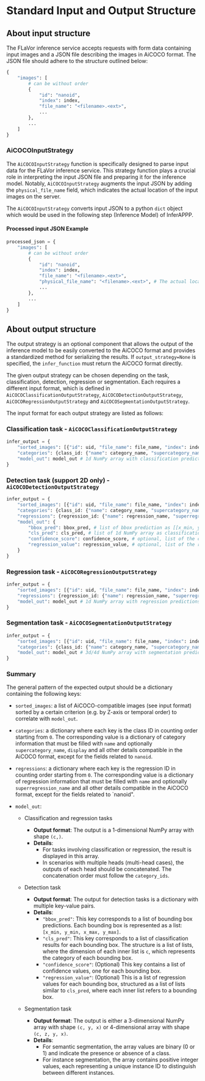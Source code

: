 # Standard Input and Output Structure

## About input structure

The FLaVor inference service accepts requests with form data containing input images and a JSON file describing the images in AiCOCO format. The JSON file should adhere to the structure outlined below:

```python
{
    "images": [
        # can be without order
        {
            "id": "nanoid",
            "index": index,
            "file_name": "<filename>.<ext>",
            ...
        },
        ...
    ]
}
```

### AiCOCOInputStrategy

The `AiCOCOInputStrategy` function is specifically designed to parse input data for the FLaVor inference service. This strategy function plays a crucial role in interpreting the input JSON file and preparing it for the inference model. Notably, `AiCOCOInputStrategy` augments the input JSON by adding the `physical_file_name` field, which indicates the actual location of the input images on the server.

The `AiCOCOInputStrategy` converts input JSON to a python `dict` object which would be used in the following step (Inference Model) of InferAPPP.

#### Processed input JSON Example

```python
processed_json = {
    "images": [
        # can be without order
        {
            "id": "nanoid",
            "index": index,
            "file_name": "<filename>.<ext>",
            "physical_file_name": "<filename>.<ext>", # The actual location of the file, generated by AiCOCOInputStrategy
            ...
        },
        ...
    ]
}
```

## About output structure

The output strategy is an optional component that allows the output of the inference model to be easily converted to the AiCOCO format and provides a standardized method for serializing the results. If `output_strategy=None` is specified, the `infer_function` must return the AiCOCO format directly.

The given output strategy can be chosen depending on the task, classification, detection, regression or segmentation. Each requires a different input format, which is defined in `AiCOCOClassificationOutputStrategy`, `AiCOCODetectionOutputStrategy`, `AiCOCORegressionOutputStrategy` and `AiCOCOSegmentationOutputStrategy`.

The input format for each output strategy are listed as follows:

### Classification task -  `AiCOCOClassificationOutputStrategy`

```python
infer_output = {
    "sorted_images": [{"id": uid, "file_name": file_name, "index": index, ...}, ...],
    "categories": {class_id: {"name": category_name, "supercategory_name": supercategory_name, display: True, ...}, ...},
    "model_out": model_out # 1d NumPy array with classification predictions
}
```

### Detection task (support 2D only) - `AiCOCODetectionOutputStrategy`

```python
infer_output = {
    "sorted_images": [{"id": uid, "file_name": file_name, "index": index, ...}, ...],
    "categories": {class_id: {"name": category_name, "supercategory_name": supercategory_name, display: True, ...}, ...},
    "regressions": {regression_id: {"name": regression_name, "superregression_name": superregression_name, ...}, ...},
    "model_out": {
        "bbox_pred": bbox_pred, # list of bbox prediction as [[x_min, y_min, x_max, y_max], ...]
        "cls_pred": cls_pred, # list of 1d NumPy array as classification result of each bbox
        "confidence_score": confidence_score, # optional, list of the confidence values of the individual bbox
        "regression_value": regression_value, # optional, list of the regression value of each bbox if there is a regression prediction
    }
}
```

### Regression task - `AiCOCORegressionOutputStrategy`

```python
infer_output = {
    "sorted_images": [{"id": uid, "file_name": file_name, "index": index, ...}, ...],
    "regressions": {regression_id: {"name": regression_name, "superregression_name": superregression_name, ...}, ...},
    "model_out": model_out # 1d NumPy array with regression predictions
}
```

### Segmentation task - `AiCOCOSegmentationOutputStrategy`

```python
infer_output = {
    "sorted_images": [{"id": uid, "file_name": file_name, "index": index, ...}, ...],
    "categories": {class_id: {"name": category_name, "supercategory_name": supercategory_name, display: True, ...}, ...},
    "model_out": model_out # 3d/4d NumPy array with segmentation predictions
}
```

### Summary

The general pattern of the expected output should be a dictionary containing the following keys:

* `sorted_images`: a list of AiCOCO-compatible images (see input format) sorted by a certain criterion (e.g. by Z-axis or temporal order) to correlate with `model_out`.

* `categories`: a dictionary where each key is the class ID in counting order starting from `0`. The corresponding value is a dictionary of category information that must be filled with `name` and optionally `supercategory_name`, `display` and all other details compatible in the AiCOCO format, except for the fields related to `nanoid`.

* `regressions`: a dictionary where each key is the regression ID in counting order starting from `0`. The corresponding value is a dictionary of regression information that must be filled with `name` and optionally `superregression_name` and all other details compatible in the AiCOCO format, except for the fields related to `nanoid".

* `model_out`:
  * Classification and regression tasks
    * **Output format**: The output is a 1-dimensional NumPy array with shape `(c,)`.
    * **Details**:
      * For tasks involving classification or regression, the result is displayed in this array.
      * In scenarios with multiple heads (multi-head cases), the outputs of each head should be concatenated. The concatenation order must follow the `category_ids`.

  * Detection task
    * **Output format**: The output for detection tasks is a dictionary with multiple key-value pairs.
    * **Details**:
      * `"bbox_pred"`: This key corresponds to a list of bounding box predictions. Each bounding box is represented as a list: `[x_min, y_min, x_max, y_max]`.
      * `"cls_pred"`: This key corresponds to a list of classification results for each bounding box. The structure is a list of lists, where the dimension of each inner list is `c`, which represents the category of each bounding box.
      * `"confidence_score"`: (Optional) This key contains a list of confidence values, one for each bounding box.
      * `"regression_value"`: (Optional) This is a list of regression values for each bounding box, structured as a list of lists similar to `cls_pred`, where each inner list refers to a bounding box.

  * Segmentation task
    * **Output format**: The output is either a 3-dimensional NumPy array with shape `(c, y, x)` or 4-dimensional array with shape `(c, z, y, x)`.
    * **Details**:
      * For semantic segmentation, the array values are binary (0 or 1) and indicate the presence or absence of a class.
      * For instance segmentation, the array contains positive integer values, each representing a unique instance ID to distinguish between different instances.
